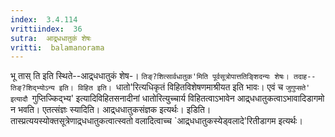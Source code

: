 ```yaml
---
index:  3.4.114
vrittiindex:  36
sutra:  आद्र्धधातुकं शेषः
vritti:  balamanorama 
---
```


भू तास् ति इति स्थिते--आद्र्धधातुकं शेष-। `तिङ्?शित्सार्वधातुक'मिति पूर्वसूत्रोपात्ततिङ्शिदन्यः शेषः। तदाह-- तिङ्?शिद्भ्योऽन्य इति। विहित इति। `धातो'रित्यधिकृतं विहितविशेषणमाश्रीयत इति भावः। एवं च `जुगुप्सते' इत्यादौ `गुप्तिज्किद्भ्य' इत्यादिविहितसनादीनां धातोरित्युच्चार्य विहितत्वाऽभावेन आद्र्धधातुकत्वाऽभावादिडागमो न भवति। एतत्संज्ञः स्यादिति। आद्र्धधातुकसंज्ञक इत्यर्थः। इडिति। तास्प्रत्ययस्योक्तसूत्रेणाद्र्धधातुकत्वात्स्वतो वलादित्वाच्च `आद्र्धधातुकस्येड्वलादे'रितीडागम इत्यर्थः। 

